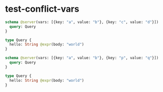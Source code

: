 # test-conflict-vars

```graphql @config
schema @server(vars: [{key: "a", value: "b"}, {key: "c", value: "d"}]) @upstream {
  query: Query
}

type Query {
  hello: String @expr(body: "world")
}
```

```graphql @config
schema @server(vars: [{key: "a", value: "b"}, {key: "p", value: "q"}]) @upstream {
  query: Query
}

type Query {
  hello: String @expr(body: "world")
}
```
